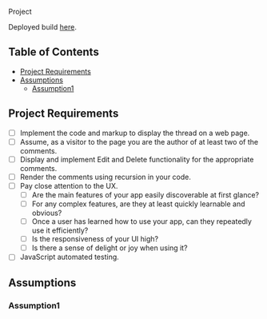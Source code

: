 Project

Deployed build [here](http://www.chrisaikman.com).

## Table of Contents

- [Project Requirements](#project-requirements)
- [Assumptions](#updating-to-new-releases)
  - [Assumption1](#assumption1)

## Project Requirements
- [ ] Implement the code and markup to display the thread on a web page.
- [ ] Assume, as a visitor to the page you are the author of at least two of the comments.
- [ ] Display and implement Edit and Delete functionality for the appropriate comments.
- [ ] Render the comments using recursion in your code.
- [ ] Pay close attention to the UX.
  - [ ] Are the main features of your app easily discoverable at first glance?
  - [ ] For any complex features, are they at least quickly learnable and obvious?
  - [ ] Once a user has learned how to use your app, can they repeatedly use it efficiently?
  - [ ] Is the responsiveness of your UI high?
  - [ ] Is there a sense of delight or joy when using it?
- [ ] JavaScript automated testing.

## Assumptions
### Assumption1
